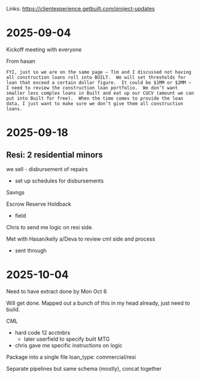 Links:
https://clientexperience.getbuilt.com/project-updates

# 2025-09-04

Kickoff meeting with everyone


From hasan
```
FYI, just so we are on the same page – Tim and I discussed not having all construction loans roll into BUILT.  We will set thresholds for loan that exceed a certain dollar figure.  It could be $1MM or $2MM – I need to review the construction loan portfolio.  We don’t want smaller less complex loans in Built and eat up our CUCV (amount we can put into Built for free).  When the time comes to provide the loan data, I just want to make sure we don’t give them all construction loans.
```


# 2025-09-18

Resi:
2 residential minors
- 

we sell - disbursement of repairs
- set up schedules for disbursements


Savngs 

Escrow Reserve Holdback
- field

Chris to send me logic on resi side.


Met with Hasan/kelly a/Deva to review cml side and process
- sent through


# 2025-10-04
Need to have extract done by Mon Oct 6

Will get done. Mapped out a bunch of this in my head already, just need to build.

CML
- hard code 12 acctnbrs
    - later userfield to specify built
MTG
- chris gave me specific instructions on logic

Package into a single file
loan_type: commercial/resi

Separate pipelines but same schema (mostly), concat together

